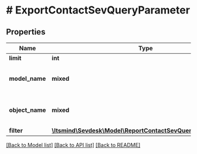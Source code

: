# # ExportContactSevQueryParameter

## Properties

Name | Type | Description | Notes
------------ | ------------- | ------------- | -------------
**limit** | **int** | Limit export | [optional]
**model_name** | **mixed** | Model name, which is &#39;Contact&#39; |
**object_name** | **mixed** | Model name, which is &#39;SevQuery&#39; |
**filter** | [**\Itsmind\Sevdesk\Model\ReportContactSevQueryParameterFilter**](ReportContactSevQueryParameterFilter.md) |  | [optional]

[[Back to Model list]](../../README.md#models) [[Back to API list]](../../README.md#endpoints) [[Back to README]](../../README.md)
